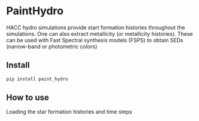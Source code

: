 # PaintHydro

<!-- WARNING: THIS FILE WAS AUTOGENERATED! DO NOT EDIT! -->

HACC hydro simulations provide start formation histories throughout the
simulations. One can also extract metallicity (or metallicity
histories). These can be used with Fast Spectral synthesis models (FSPS)
to obtain SEDs (narrow-band or photometric colors)

## Install

``` sh
pip install paint_hydro
```

## How to use

Loading the star formation histories and time steps
